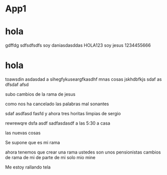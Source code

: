 # App1

# hola
gdffdg
sdfsdfsdfs
soy daniasdasddas
HOLA123 
soy jesus
1234455666
# hola
toawsdin
asdasdad
a
sihegfykuseargfkasdhf
mnas cosas
jskhdbfkjs
sdaf
as
dfsdaf
afsd


subo cambios de la rama de jesus

como nos ha cancelado las palabras mal sonantes 

sdaf
asdfasd
fasfd
y ahora tres horitas limpias de sergio


rewrewqre
dsfa
asdf
sadfasdasdf
a las 5:30 a casa


las nuevas cosas

Se supone que es mi rama

ahora tenemos que crear una rama
ustedes son unos pensionistas
cambios
de 
rama
de
mi
de
parte
de
mi
solo
mio
mine



Me estoy rallando tela
